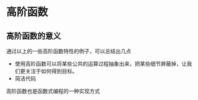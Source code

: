 # 高阶函数
## 高阶函数的意义
通过以上的一些高阶函数特性的例子，可以总结出几点

- 使用高阶函数可以将某些公共的运算过程抽象出来，把某些细节屏蔽掉，让我们更关注于如何得到目标。
- 简洁代码

高阶函数也是函数式编程的一种实现方式

